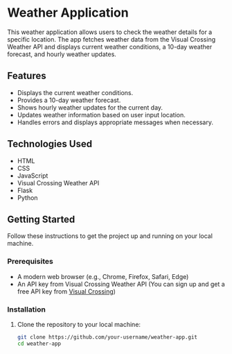 # Weather Application

This weather application allows users to check the weather details for a specific location. The app fetches weather data from the Visual Crossing Weather API and displays current weather conditions, a 10-day weather forecast, and hourly weather updates.

## Features

- Displays the current weather conditions.
- Provides a 10-day weather forecast.
- Shows hourly weather updates for the current day.
- Updates weather information based on user input location.
- Handles errors and displays appropriate messages when necessary.

## Technologies Used

- HTML
- CSS
- JavaScript
- Visual Crossing Weather API
- Flask
- Python

## Getting Started

Follow these instructions to get the project up and running on your local machine.

### Prerequisites

- A modern web browser (e.g., Chrome, Firefox, Safari, Edge)
- An API key from Visual Crossing Weather API (You can sign up and get a free API key from [Visual Crossing](https://www.visualcrossing.com/))

### Installation

1. Clone the repository to your local machine:
   ```bash
   git clone https://github.com/your-username/weather-app.git
   cd weather-app
